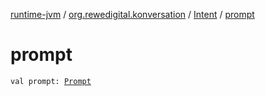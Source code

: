 [runtime-jvm](../../index.md) / [org.rewedigital.konversation](../index.md) / [Intent](index.md) / [prompt](./prompt.md)

# prompt

`val prompt: `[`Prompt`](../-prompt/index.md)